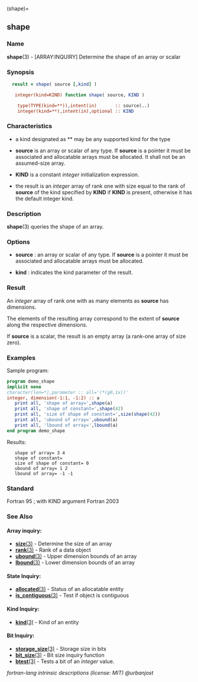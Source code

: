 (shape)=
## shape

### **Name**

**shape**(3) - \[ARRAY:INQUIRY\] Determine the shape of an array or scalar

### **Synopsis**

```fortran
  result = shape( source [,kind] )
```

```fortran
   integer(kind=KIND) function shape( source, KIND )

    type(TYPE(kind=**)),intent(in)       :: source(..)
    integer(kind=**),intent(in),optional :: KIND
```

### **Characteristics**

- a kind designated as \*\* may be any supported kind for the type

- **source** is an array or scalar of any type. If **source** is a pointer
  it must be associated and allocatable arrays must be allocated. It shall
  not be an assumed-size array.

- **KIND** is a constant _integer_ initialization expression.

- the result is an _integer_ array of rank one with size equal to the
  rank of **source** of the kind specified by **KIND** if **KIND**
  is present, otherwise it has the default integer kind.

### **Description**

**shape**(3) queries the shape of an array.

### **Options**

- **source**
  : an array or scalar of any type. If **source** is a pointer it
  must be associated and allocatable arrays must be allocated.

- **kind**
  : indicates the kind parameter of the result.

### **Result**

An _integer_ array of rank one with as many elements as **source**
has dimensions.

The elements of the resulting array correspond to the extent of
**source** along the respective dimensions.

If **source** is a scalar, the result is an empty array (a rank-one
array of size zero).

### **Examples**

Sample program:

```fortran
program demo_shape
implicit none
character(len=*),parameter :: all='(*(g0,1x))'
integer, dimension(-1:1, -1:2) :: a
   print all, 'shape of array=',shape(a)
   print all, 'shape of constant=',shape(42)
   print all, 'size of shape of constant=',size(shape(42))
   print all, 'ubound of array=',ubound(a)
   print all, 'lbound of array=',lbound(a)
end program demo_shape
```

Results:

```text
   shape of array= 3 4
   shape of constant=
   size of shape of constant= 0
   ubound of array= 1 2
   lbound of array= -1 -1
```

### **Standard**

Fortran 95 ; with KIND argument Fortran 2003

### **See Also**

#### Array inquiry:

- [**size**(3)](#size) - Determine the size of an array
- [**rank**(3)](#rank) - Rank of a data object
- [**ubound**(3)](#ubound) - Upper dimension bounds of an array
- [**lbound**(3)](#lbound) - Lower dimension bounds of an array

#### State Inquiry:

- [**allocated**(3)](#allocated) - Status of an allocatable entity
- [**is_contiguous**(3)](#is_contiguous) - Test if object is contiguous

#### Kind Inquiry:

- [**kind**(3)](#kind) - Kind of an entity

#### Bit Inquiry:

- [**storage_size**(3)](#storage_size) - Storage size in bits
- [**bit_size**(3)](#bit_size) - Bit size inquiry function
- [**btest**(3)](#btest) - Tests a bit of an _integer_ value.

_fortran-lang intrinsic descriptions (license: MIT) \@urbanjost_
